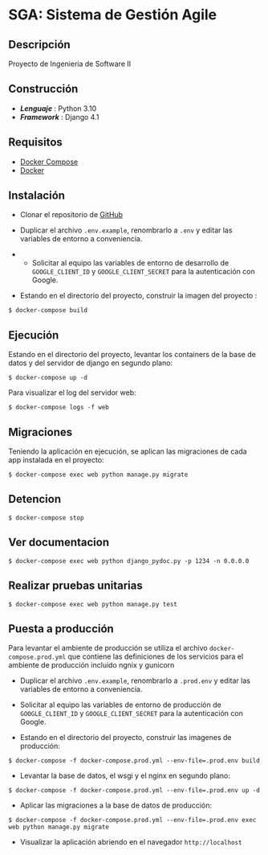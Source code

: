 # SGA: Sistema de Gestión Agile #
##  Descripción ##
Proyecto de Ingenieria de Software II

## Construcción ##
* ***Lenguaje*** : Python 3.10
* ***Framework*** : Django 4.1

## Requisitos ##
* [Docker Compose](https://docs.docker.com/compose/install/) 
* [Docker](https://www.docker.com/)


## Instalación ##
- Clonar el repositorio de [GitHub](link)


- Duplicar el archivo `.env.example`, renombrarlo a `.env` y editar las variables de entorno a conveniencia.

- - Solicitar al equipo las variables de entorno de desarrollo de `GOOGLE_CLIENT_ID` y `GOOGLE_CLIENT_SECRET` para la autenticación con Google.

- Estando en el directorio del proyecto, construir la imagen del proyecto :
```
$ docker-compose build
```
## Ejecución ##
Estando en el directorio del proyecto, levantar los containers de la base de datos y del servidor de django en segundo plano:
```
$ docker-compose up -d
```

Para visualizar el log del servidor web:
```    
$ docker-compose logs -f web
```
## Migraciones ##
Teniendo la aplicación en ejecución, se aplican las migraciones de cada app instalada en el proyecto:
```
$ docker-compose exec web python manage.py migrate
```
## Detencion ##
```
$ docker-compose stop
```
## Ver documentacion ##
```
$ docker-compose exec web python django_pydoc.py -p 1234 -n 0.0.0.0
```
## Realizar pruebas unitarias ##
```
$ docker-compose exec web python manage.py test
```
## Puesta a producción ##
Para levantar el ambiente de producción se utiliza el archivo `docker-compose.prod.yml` que contiene las definiciones de los servicios para el ambiente de producción incluido ngnix y gunicorn

- Duplicar el archivo `.env.example`, renombrarlo a `.prod.env` y editar las variables de entorno a conveniencia.

- Solicitar al equipo las variables de entorno de producción de `GOOGLE_CLIENT_ID` y `GOOGLE_CLIENT_SECRET` para la autenticación con Google.
  
- Estando en el directorio del proyecto, construir las imagenes de producción:
```
$ docker-compose -f docker-compose.prod.yml --env-file=.prod.env build
```
- Levantar la base de datos, el wsgi y el nginx en segundo plano:
```
$ docker-compose -f docker-compose.prod.yml --env-file=.prod.env up -d
```
- Aplicar las migraciones a la base de datos de producción:
```
$ docker-compose -f docker-compose.prod.yml --env-file=.prod.env exec web python manage.py migrate
```
- Visualizar la aplicación abriendo en el navegador `http://localhost`
